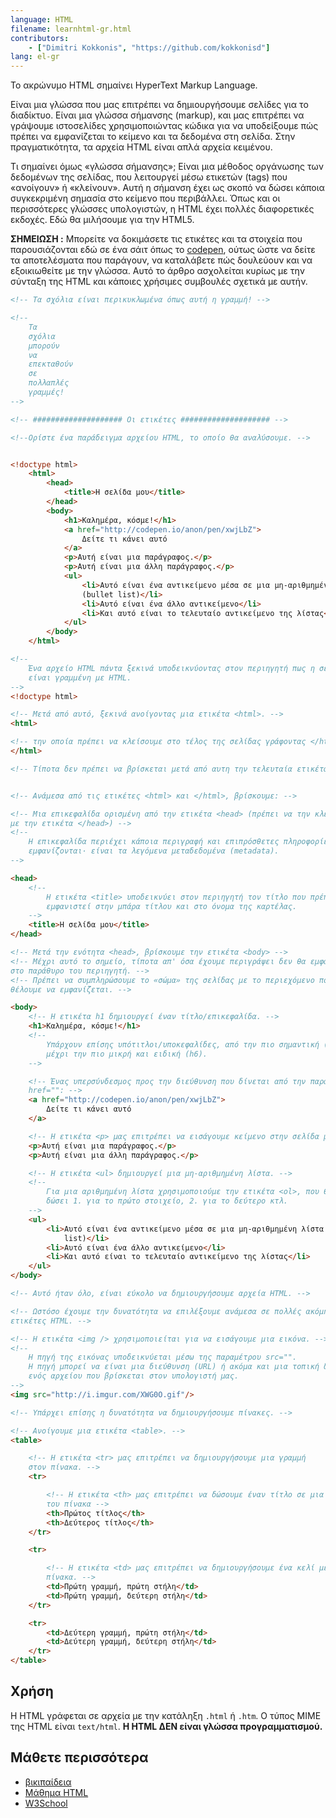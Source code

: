 ```yaml
---
language: HTML
filename: learnhtml-gr.html
contributors:
    - ["Dimitri Kokkonis", "https://github.com/kokkonisd"]
lang: el-gr
---
```


Το ακρώνυμο HTML σημαίνει HyperText Markup Language.

Είναι μια γλώσσα που μας επιτρέπει να δημιουργήσουμε σελίδες για το διαδίκτυο.
Είναι μια γλώσσα σήμανσης (markup), και μας επιτρέπει να γράψουμε ιστοσελίδες
χρησιμοποιώντας κώδικα για να υποδείξουμε πώς πρέπει να εμφανίζεται το κείμενο
και τα δεδομένα στη σελίδα. Στην πραγματικότητα, τα αρχεία HTML είναι απλά
αρχεία κειμένου.

Τι σημαίνει όμως «γλώσσα σήμανσης»; Είναι μια μέθοδος οργάνωσης των δεδομένων
της σελίδας, που λειτουργεί μέσω ετικετών (tags) που «ανοίγουν» ή «κλείνουν».
Αυτή η σήμανση έχει ως σκοπό να δώσει κάποια συγκεκριμένη σημασία στο κείμενο
που περιβάλλει. Όπως και οι περισσότερες γλώσσες υπολογιστών, η HTML έχει
πολλές διαφορετικές εκδοχές. Εδώ θα μιλήσουμε για την HTML5.

**ΣΗΜΕΙΩΣΗ :** Μπορείτε να δοκιμάσετε τις ετικέτες και τα στοιχεία που
παρουσιάζονται εδώ σε ένα σάιτ όπως το [codepen](http://codepen.io/pen/), ούτως
ώστε να δείτε τα αποτελέσματα που παράγουν, να καταλάβετε πώς δουλεύουν και να
εξοικιωθείτε με την γλώσσα. Αυτό το άρθρο ασχολείται κυρίως με την σύνταξη της
HTML και κάποιες χρήσιμες συμβουλές σχετικά με αυτήν.


```html
<!-- Τα σχόλια είναι περικυκλωμένα όπως αυτή η γραμμή! -->

<!--
	Τα
    σχόλια
	μπορούν
	να
	επεκταθούν
	σε
    πολλαπλές
    γραμμές!
-->

<!-- #################### Οι ετικέτες #################### -->

<!--Ορίστε ένα παράδειγμα αρχείου HTML, το οποίο θα αναλύσουμε. -->


<!doctype html>
	<html>
		<head>
			<title>Η σελίδα μου</title>
		</head>
		<body>
			<h1>Καλημέρα, κόσμε!</h1>
			<a href="http://codepen.io/anon/pen/xwjLbZ">
				Δείτε τι κάνει αυτό
			</a>
			<p>Αυτή είναι μια παράγραφος.</p>
			<p>Αυτή είναι μια άλλη παράγραφος.</p>
			<ul>
				<li>Αυτό είναι ένα αντικείμενο μέσα σε μια μη-αριθμημένη λίστα
                (bullet list)</li>
				<li>Αυτό είναι ένα άλλο αντικείμενο</li>
				<li>Και αυτό είναι το τελευταίο αντικείμενο της λίστας</li>
			</ul>
		</body>
	</html>

<!--
    Ένα αρχείο HTML πάντα ξεκινά υποδεικνύοντας στον περιηγητή πως η σελίδα
    είναι γραμμένη με HTML.
-->
<!doctype html>

<!-- Μετά από αυτό, ξεκινά ανοίγοντας μια ετικέτα <html>. -->
<html>

<!-- την οποία πρέπει να κλείσουμε στο τέλος της σελίδας γράφοντας </html>. -->
</html>

<!-- Τίποτα δεν πρέπει να βρίσκεται μετά από αυτη την τελευταία ετικέτα. -->


<!-- Ανάμεσα από τις ετικέτες <html> και </html>, βρίσκουμε: -->

<!-- Μια επικεφαλίδα ορισμένη από την ετικέτα <head> (πρέπει να την κλείσουμε
με την ετικέτα </head>) -->
<!--
    Η επικεφαλίδα περιέχει κάποια περιγραφή και επιπρόσθετες πληροφορίες που δεν
    εμφανίζονται· είναι τα λεγόμενα μεταδεδομένα (metadata).
-->

<head>
	<!--
        Η ετικέτα <title> υποδεικνύει στον περιηγητή τον τίτλο που πρέπει να
        εμφανιστεί στην μπάρα τίτλου και στο όνομα της καρτέλας.
	-->
	<title>Η σελίδα μου</title>
</head>

<!-- Μετά την ενότητα <head>, βρίσκουμε την ετικέτα <body> -->
<!-- Μέχρι αυτό το σημείο, τίποτα απ' όσα έχουμε περιγράψει δεν θα εμφανιστούν
στο παράθυρο του περιηγητή. -->
<!-- Πρέπει να συμπληρώσουμε το «σώμα» της σελίδας με το περιεχόμενο που
θέλουμε να εμφανίζεται. -->

<body>
	<!-- Η ετικέτα h1 δημιουργεί έναν τίτλο/επικεφαλίδα. -->
	<h1>Καλημέρα, κόσμε!</h1>
	<!--
		Υπάρχουν επίσης υπότιτλοι/υποκεφαλίδες, από την πιο σημαντική (h2)
        μέχρι την πιο μικρή και ειδική (h6).
	-->

	<!-- Ένας υπερσύνδεσμος προς την διεύθυνση που δίνεται από την παράμετρο
    href="": -->
	<a href="http://codepen.io/anon/pen/xwjLbZ">
		Δείτε τι κάνει αυτό
	</a>

	<!-- Η ετικέτα <p> μας επιτρέπει να εισάγουμε κείμενο στην σελίδα μας. -->
	<p>Αυτή είναι μια παράγραφος.</p>
	<p>Αυτή είναι μια άλλη παράγραφος.</p>

	<!-- Η ετικέτα <ul> δημιουργεί μια μη-αριθμημένη λίστα. -->
	<!--
		Για μια αριθμημένη λίστα χρησιμοποιούμε την ετικέτα <ol>, που θα μας
        δώσει 1. για το πρώτο στοιχείο, 2. για το δεύτερο κτλ.
	-->
    <ul>
        <li>Αυτό είναι ένα αντικείμενο μέσα σε μια μη-αριθμημένη λίστα (bullet
            list)</li>
        <li>Αυτό είναι ένα άλλο αντικείμενο</li>
        <li>Και αυτό είναι το τελευταίο αντικείμενο της λίστας</li>
    </ul>
</body>

<!-- Αυτό ήταν όλο, είναι εύκολο να δημιουργήσουμε αρχεία HTML. -->

<!-- Ωστόσο έχουμε την δυνατότητα να επιλέξουμε ανάμεσα σε πολλές ακόμη
ετικέτες HTML. -->

<!-- Η ετικέτα <img /> χρησιμοποιείται για να εισάγουμε μια εικόνα. -->
<!--
	Η πηγή της εικόνας υποδεικνύεται μέσω της παραμέτρου src="".
	Η πηγή μπορεί να είναι μια διεύθυνση (URL) ή ακόμα και μια τοπική διεύθυνση
    ενός αρχείου που βρίσκεται στον υπολογιστή μας.
-->
<img src="http://i.imgur.com/XWG0O.gif"/>

<!-- Υπάρχει επίσης η δυνατότητα να δημιουργήσουμε πίνακες. -->

<!-- Ανοίγουμε μια ετικέτα <table>. -->
<table>

	<!-- Η ετικέτα <tr> μας επιτρέπει να δημιουργήσουμε μια γραμμή
    στον πίνακα. -->
	<tr>

		<!-- Η ετικέτα <th> μας επιτρέπει να δώσουμε έναν τίτλο σε μια στήλη
        του πίνακα -->
		<th>Πρώτος τίτλος</th>
		<th>Δεύτερος τίτλος</th>
	</tr>

	<tr>

		<!-- Η ετικέτα <td> μας επιτρέπει να δημιουργήσουμε ένα κελί μέσα στον
        πίνακα. -->
		<td>Πρώτη γραμμή, πρώτη στήλη</td>
		<td>Πρώτη γραμμή, δεύτερη στήλη</td>
	</tr>

	<tr>
        <td>Δεύτερη γραμμή, πρώτη στήλη</td>
        <td>Δεύτερη γραμμή, δεύτερη στήλη</td>
	</tr>
</table>
```

## Χρήση

Η HTML γράφεται σε αρχεία με την κατάληξη `.html` ή `.htm`. Ο τύπος MIME της
HTML είναι
`text/html`.
**H HTML ΔΕΝ είναι γλώσσα προγραμματισμού.**
## Μάθετε περισσότερα

* [βικιπαίδεια](https://el.wikipedia.org/wiki/HTML)
* [Μάθημα HTML](https://developer.mozilla.org/en-US/docs/Web/HTML)
* [W3School](http://www.w3schools.com/html/html_intro.asp)
